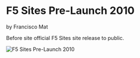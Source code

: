 # F5 Sites Pre-Launch 2010
by Francisco Mat

Before site official F5 Sites site release to public.

![F5 Sites Pre-Launch 2010](f5sites-proximo-passo.png)

